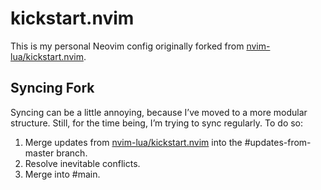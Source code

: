 

# kickstart.nvim

This is my personal Neovim config originally forked from [nvim-lua/kickstart.nvim](https://github.com/nvim-lua/kickstart.nvim).

## Syncing Fork

Syncing can be a little annoying, because I’ve moved to a more modular structure. Still, for the time being, I’m trying to sync regularly. To do so:

1.  Merge updates from [nvim-lua/kickstart.nvim](https://github.com/nvim-lua/kickstart.nvim) into the \#updates-from-master branch.
2.  Resolve inevitable conflicts.
3.  Merge into \#main.
